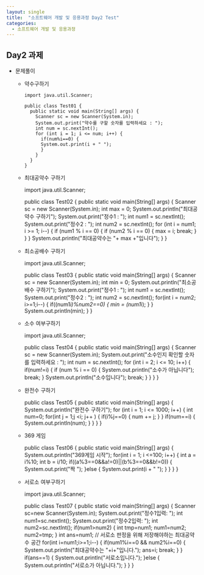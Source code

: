 ```yaml
---
layout: single
title:  "소프트웨어 개발 및 응용과정 Day2 Test"
categories:
  - 소프트웨어 개발 및 응용과정
---
```

## Day2 과제

* 문제풀이
  * 약수구하기
    ```
    import java.util.Scanner;

    public class Test01 {
      public static void main(String[] args) {
        Scanner sc = new Scanner(System.in);
        System.out.print("약수를 구할 숫자를 입력하세요 : ");
        int num = sc.nextInt();
        for (int i = 1; i <= num; i++) {
          if(num%i==0) {
          System.out.print(i + " ");
          }
        }
      }
    }
    ```


  * 최대공약수 구하기
    
    import java.util.Scanner;

    public class Test02 {
      public static void main(String[] args) {
      Scanner sc = new Scanner(System.in);
      int max = 0;
      System.out.println("최대공약수 구하기");
      System.out.print("정수1 : ");
      int num1 = sc.nextInt();
      System.out.print("정수2 : ");
      int num2 = sc.nextInt();
      for (int i = num1; i >= 1; i--) {
        if (num1 % i == 0) {
          if (num2 % i == 0) {
            max = i;
            break;
            }
          }
        }
        System.out.println("최대공약수는 "+ max +"입니다");
      }
    }
    


  * 최소공배수 구하기
    
    import java.util.Scanner;
    
    public class Test03 {
      public static void main(String[] args) {
        Scanner sc = new Scanner(System.in);
        int min = 0;
        System.out.println("최소공배수 구하기");
        System.out.print("정수1 : ");
        int num1 = sc.nextInt();
        System.out.print("정수2 : ");
        int num2 = sc.nextInt();
        for(int i = num2; i>=1;i--) {
          if((num1*i)%num2==0) {
          min = (num1*i);
         }
        }
        System.out.println(min);
      }
    }
    
  * 소수 여부구하기
    
    import java.util.Scanner;
    
    public class Test04 {
      public static void main(String[] args) {
        Scanner sc = new Scanner(System.in);
        System.out.print("소수인지 확인할 숫자를 입력하세요 : ");
        int num = sc.nextInt();
        for (int i = 2; i <= 10; i++) {
          if(num!=i) {
          if (num % i == 0) {
            System.out.println("소수가 아닙니다");
            break;
            }
          System.out.println("소수입니다");
          break;
         }
        }
      }
    }
    
  * 완전수 구하기
    
    public class Test05 {
      public static void main(String[] args) {
        System.out.println("완전수 구하기");
        for (int i = 1; i <= 1000; i++) {
          int num=0;
          for(int j = 1;j <i; j++ ) {
            if(i%j==0) {
            num += j;
            }
          }
           if(num==i) {
          System.out.println(num);
          }
        }
      }
    }
    

  * 369 게임
    
    public class Test06 {
      public static void main(String[] args) {
        System.out.println("369게임 시작");
          for(int i = 1; i <=100; i++) {
            int a = i%10;
            int b = i/10;
              if((a%3==0&&a!=0)||(b%3==0&&b!=0)) {
              System.out.print("짝 ");
             }else {
            System.out.print(i + " ");
           }
         }
       }
     }
    

  * 서로소 여부구하기
    
    import java.util.Scanner;
    
    public class Test07 {
      public static void main(String[] args) {
        Scanner sc=new Scanner(System.in);
        System.out.print("정수1입력: ");
        int num1=sc.nextInt();
        System.out.print("정수2입력: ");
        int num2=sc.nextInt();
        if(num1>num2) {
          int tmp=num1;
          num1=num2;
          num2=tmp;
        }
        int ans=num1; // 서로소 판정을 위해 저장해야하는 최대공약수 공간
        for(int i=num1;i>=1;i--) {
          if(num1%i==0 && num2%i==0) {
            System.out.println("최대공약수는 "+i+"입니다.");
            ans=i;
            break;
           }
          }
          if(ans==1) {
            System.out.println("서로소입니다.");
          }else {
          System.out.println("서로소가 아닙니다.");
         }
       }
    }
    
